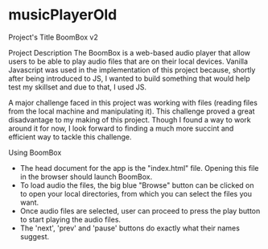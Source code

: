 # musicPlayerOld

Project's Title
BoomBox v2

Project Description
The BoomBox is a web-based audio player that allow users to be able to play audio files that are on their local devices. Vanilla Javascript was used in the implementation of this project because, shortly after being introduced to JS, I wanted to build something that would help test my skillset and due to that, I used JS.
 
A major challenge faced in this project was working with files (reading files from the local machine and manipulating it). This challenge proved a great disadvantage to my making of this project. Though I found a way to work around it for now, I look forward to finding a much more succint and efficient way to tackle this challenge.
 
 
Using BoomBox
* The head document for the app is the "index.html" file. Opening this file in the browser should launch BoomBox.
* To load audio the files, the big blue "Browse" button can be clicked on to open your local directories, from which you can select the files you want.
* Once audio files are selected, user can proceed to press the play button to start playing the audio files.
* The 'next', 'prev' and 'pause' buttons do exactly what their names suggest.
